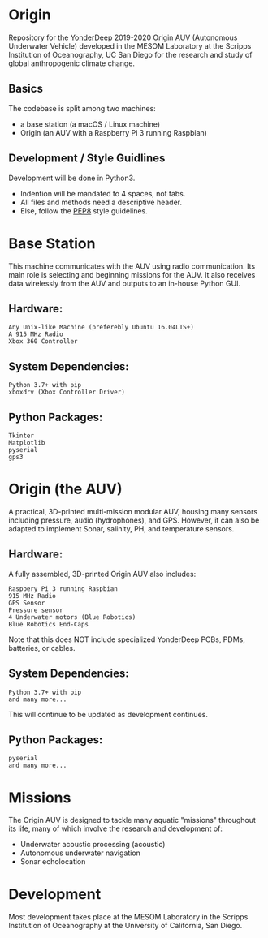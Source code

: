 # Origin
Repository for the [YonderDeep](https://www.yonderdeep.org/) 2019-2020 Origin AUV (Autonomous Underwater Vehicle) developed in the MESOM Laboratory at the Scripps Institution of Oceanography, UC San Diego for the research and study of global anthropogenic climate change.


## Basics
The codebase is split among two machines: 
  * a base station (a macOS / Linux machine)
  * Origin (an AUV with a Raspberry Pi 3 running Raspbian)

## Development / Style Guidlines
Development will be done in Python3.
  * Indention will be mandated to 4 spaces, not tabs.
  * All files and methods need a descriptive header.
  * Else, follow the [PEP8](https://pep8.org) style guidelines.

# Base Station
This machine communicates with the AUV using radio communication. Its main role is selecting and beginning missions for the AUV. It also receives data wirelessly from the AUV and outputs to an in-house Python GUI.

## Hardware:
    Any Unix-like Machine (preferebly Ubuntu 16.04LTS+)
    A 915 MHz Radio
    Xbox 360 Controller

## System Dependencies:
    Python 3.7+ with pip
    xboxdrv (Xbox Controller Driver)

## Python Packages:
    Tkinter
    Matplotlib
    pyserial
    gps3

# Origin (the AUV)
A practical, 3D-printed multi-mission modular AUV, housing many sensors including pressure, audio (hydrophones), and GPS. However, it can also be adapted to implement Sonar, salinity, PH, and temperature sensors.

## Hardware:
A fully assembled, 3D-printed Origin AUV also includes:

    Raspbery Pi 3 running Raspbian
    915 MHz Radio
    GPS Sensor
    Pressure sensor
    4 Underwater motors (Blue Robotics)
    Blue Robotics End-Caps

Note that this does NOT include specialized YonderDeep PCBs, PDMs, batteries, or cables.

## System Dependencies:
    Python 3.7+ with pip
    and many more...
This will continue to be updated as development continues.

## Python Packages:
    pyserial
    and many more...
    
# Missions
The Origin AUV is designed to tackle many aquatic "missions" throughout its life, many of which involve the research and development of:

  * Underwater acoustic processing (acoustic)
  * Autonomous underwater navigation
  * Sonar echolocation 

# Development
Most development takes place at the MESOM Laboratory in the Scripps Institution of Oceanography at the University of California, San Diego.


